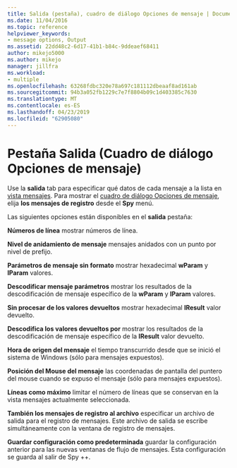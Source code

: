 ```yaml
---
title: Salida (pestaña), cuadro de diálogo Opciones de mensaje | Documentos de Microsoft
ms.date: 11/04/2016
ms.topic: reference
helpviewer_keywords:
- message options, Output
ms.assetid: 22dd48c2-6d17-41b1-b84c-9ddeaef68411
author: mikejo5000
ms.author: mikejo
manager: jillfra
ms.workload:
- multiple
ms.openlocfilehash: 63268fdbc320e78a697c181112dbeaaf8ad161ab
ms.sourcegitcommit: 94b3a052fb1229c7e7f8804b09c1d403385c7630
ms.translationtype: MT
ms.contentlocale: es-ES
ms.lasthandoff: 04/23/2019
ms.locfileid: "62905080"
---
```

# <a name="output-tab-message-options-dialog-box"></a>Pestaña Salida (Cuadro de diálogo Opciones de mensaje)
Use la **salida** tab para especificar qué datos de cada mensaje a la lista en [vista mensajes](../debugger/messages-view.md). Para mostrar el [cuadro de diálogo Opciones de mensaje](../debugger/message-options-dialog-box.md), elija **los mensajes de registro** desde el **Spy** menú.

 Las siguientes opciones están disponibles en el **salida** pestaña:

 **Números de línea** mostrar números de línea.

 **Nivel de anidamiento de mensaje** mensajes anidados con un punto por nivel de prefijo.

 **Parámetros de mensaje sin formato** mostrar hexadecimal **wParam** y **lParam** valores.

 **Descodificar mensaje parámetros** mostrar los resultados de la descodificación de mensaje específico de la **wParam** y **lParam** valores.

 **Sin procesar de los valores devueltos** mostrar hexadecimal **lResult** valor devuelto.

 **Descodifica los valores devueltos por** mostrar los resultados de la descodificación de mensaje específico de la **lResult** valor devuelto.

 **Hora de origen del mensaje** el tiempo transcurrido desde que se inició el sistema de Windows (sólo para mensajes expuestos).

 **Posición del Mouse del mensaje** las coordenadas de pantalla del puntero del mouse cuando se expuso el mensaje (sólo para mensajes expuestos).

 **Líneas como máximo** limitar el número de líneas que se conservan en la vista mensajes actualmente seleccionada.

 **También los mensajes de registro al archivo** especificar un archivo de salida para el registro de mensajes. Este archivo de salida se escribe simultáneamente con la ventana de registro de mensajes.

 **Guardar configuración como predeterminada** guardar la configuración anterior para las nuevas ventanas de flujo de mensajes. Esta configuración se guarda al salir de Spy ++.